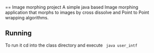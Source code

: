 == Image morphing project
 A simple java based Image morphing application that morphs to images by cross dissolve and Point to Point wrapping algorithms. 

## Running ##
To run it cd into the class directory and execute
`` java user_intf``
